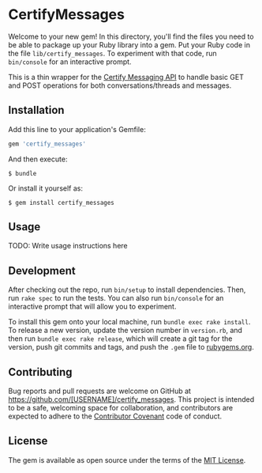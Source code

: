 # CertifyMessages

Welcome to your new gem! In this directory, you'll find the files you need to be able to package up your Ruby library into a gem. Put your Ruby code in the file `lib/certify_messages`. To experiment with that code, run `bin/console` for an interactive prompt.

This is a thin wrapper for the [Certify Messaging API](https://github.com/SBA-ONE/message-api) to handle basic GET and POST operations for both conversations/threads and messages.

## Installation

Add this line to your application's Gemfile:

```ruby
gem 'certify_messages'
```

And then execute:

    $ bundle

Or install it yourself as:

    $ gem install certify_messages

## Usage

TODO: Write usage instructions here

## Development

After checking out the repo, run `bin/setup` to install dependencies. Then, run `rake spec` to run the tests. You can also run `bin/console` for an interactive prompt that will allow you to experiment.

To install this gem onto your local machine, run `bundle exec rake install`. To release a new version, update the version number in `version.rb`, and then run `bundle exec rake release`, which will create a git tag for the version, push git commits and tags, and push the `.gem` file to [rubygems.org](https://rubygems.org).

## Contributing

Bug reports and pull requests are welcome on GitHub at https://github.com/[USERNAME]/certify_messages. This project is intended to be a safe, welcoming space for collaboration, and contributors are expected to adhere to the [Contributor Covenant](http://contributor-covenant.org) code of conduct.


## License

The gem is available as open source under the terms of the [MIT License](http://opensource.org/licenses/MIT).

